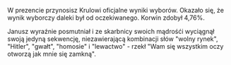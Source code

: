 W prezencie przynosisz Krulowi oficjalne wyniki wyborów. Okazało się, że wynik wyborczy daleki był od oczekiwanego. Korwin zdobył 4,76%.

Janusz wyraźnie posmutniał i ze skarbnicy swoich mądrośći wyciągnął swoją jedyną sekwencję, niezawierającą kombinacji słów "wolny rynek", "Hitler", "gwałt", "homosie" i "lewactwo" - rzekł "Wam się wszystkim oczy otworzą jak mnie się zamkną".
